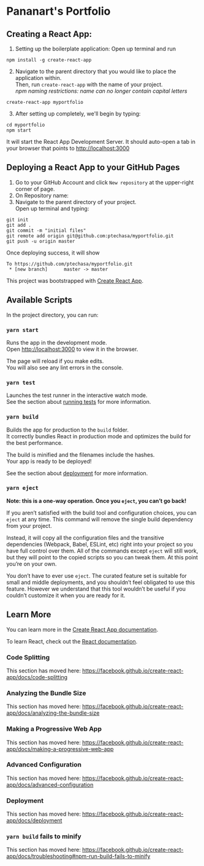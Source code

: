 # Pananart's Portfolio

## Creating a React App:
1. Setting up the boilerplate application: Open up terminal and run 
```
npm install -g create-react-app 
```
2. Navigate to the parent directory that you would like to place the application within.<br />
Then, run `create-react-app` with the name of your project.<br /> 
*npm naming restrictions: name can no longer contain capital letters*
```
create-react-app myportfolio
```
3. After setting up completely, we'll begin by typing:
```
cd myportfolio
npm start
```
It will start the React App Development Server. It should auto-open a tab in your browser that points to [http://localhost:3000](http://localhost:3000)

## Deploying a React App to your GitHub Pages
1. Go to your GitHub Account and click `New repository` at the upper-right corner of page.<br />
2. On Repository name: <myportfolio>
3. Navigate to the parent directory of your project.<br />
Open up terminal and typing:
```
git init
git add .
git commit -m "initial files"
git remote add origin git@github.com:ptechasa/myportfolio.git
git push -u origin master
```
Once deploying success, it will show
```
To https://github.com/ptechasa/myportfolio.git
 * [new branch]      master -> master
 ```






This project was bootstrapped with [Create React App](https://github.com/facebook/create-react-app).

## Available Scripts

In the project directory, you can run:

### `yarn start`

Runs the app in the development mode.<br />
Open [http://localhost:3000](http://localhost:3000) to view it in the browser.

The page will reload if you make edits.<br />
You will also see any lint errors in the console.

### `yarn test`

Launches the test runner in the interactive watch mode.<br />
See the section about [running tests](https://facebook.github.io/create-react-app/docs/running-tests) for more information.

### `yarn build`

Builds the app for production to the `build` folder.<br />
It correctly bundles React in production mode and optimizes the build for the best performance.

The build is minified and the filenames include the hashes.<br />
Your app is ready to be deployed!

See the section about [deployment](https://facebook.github.io/create-react-app/docs/deployment) for more information.

### `yarn eject`

**Note: this is a one-way operation. Once you `eject`, you can’t go back!**

If you aren’t satisfied with the build tool and configuration choices, you can `eject` at any time. This command will remove the single build dependency from your project.

Instead, it will copy all the configuration files and the transitive dependencies (Webpack, Babel, ESLint, etc) right into your project so you have full control over them. All of the commands except `eject` will still work, but they will point to the copied scripts so you can tweak them. At this point you’re on your own.

You don’t have to ever use `eject`. The curated feature set is suitable for small and middle deployments, and you shouldn’t feel obligated to use this feature. However we understand that this tool wouldn’t be useful if you couldn’t customize it when you are ready for it.

## Learn More

You can learn more in the [Create React App documentation](https://facebook.github.io/create-react-app/docs/getting-started).

To learn React, check out the [React documentation](https://reactjs.org/).

### Code Splitting

This section has moved here: https://facebook.github.io/create-react-app/docs/code-splitting

### Analyzing the Bundle Size

This section has moved here: https://facebook.github.io/create-react-app/docs/analyzing-the-bundle-size

### Making a Progressive Web App

This section has moved here: https://facebook.github.io/create-react-app/docs/making-a-progressive-web-app

### Advanced Configuration

This section has moved here: https://facebook.github.io/create-react-app/docs/advanced-configuration

### Deployment

This section has moved here: https://facebook.github.io/create-react-app/docs/deployment

### `yarn build` fails to minify

This section has moved here: https://facebook.github.io/create-react-app/docs/troubleshooting#npm-run-build-fails-to-minify
